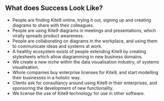 What does Success Look Like?
----------------------------

- People are finding Kite9 online, trying it out, signing up and creating diagrams to share with their colleagues.
- People are using Kite9 diagrams in meetings and presentations, which virally spreads product awareness.
- People are collaborating on diagrams in the workplace, and using them to communicate ideas and systems at work.
- A healthy ecosystem exists of people extending Kite9 by creating stylesheets which allow diagramming in new business domains.
- We create a new niche within the data visualisation industry, of systems visualisation.
- Whole companies buy enterprise licenses for Kite9, and start modelling their businesses in a holistic way.
- Clients ask for consultancy around using Kite9 in their enterprises, and sponsoring the development of new functionality.
- We license the use of Kite9 technology for use in other software.